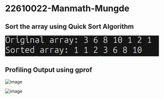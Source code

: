 # 22610022-Manmath-Mungde

## Sort the array using Quick Sort Algorithm

![alt text](image.png)

## Profiling Output using gprof

![image](https://github.com/user-attachments/assets/f392bb40-d8f7-4f22-a022-55ed4c66e44c)

![image](https://github.com/user-attachments/assets/e047d190-8d7c-4aac-989f-62a6848c4c18)
